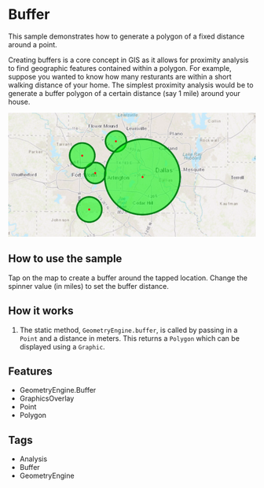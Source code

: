 <h1>Buffer</h1>

<p>This sample demonstrates how to generate a polygon of a fixed distance around a point.</p>

<p>Creating buffers is a core concept in GIS as it allows for proximity analysis to find geographic features contained 
within a polygon. For example, suppose you wanted to know how many resturants are within a short walking distance of
 your home. The simplest proximity analysis would be to generate a buffer polygon of a certain distance 
 (say 1 mile) around your house.</p>

<p><img src="Buffer.png"></p>

<h2>How to use the sample</h2>
<p>Tap on the map to create a buffer around the tapped location. Change the spinner value (in miles) to set the 
buffer distance.</p>

<h2>How it works</h2>
<ol>
<li>The static method, <code>GeometryEngine.buffer</code>, is called by passing in a <code>Point</code> and a distance
 in meters. This returns a <code>Polygon</code> which can be displayed using a <code>Graphic</code>.</li>
</ol>

<h2>Features</h2>
<ul>
<li>GeometryEngine.Buffer</li>
<li>GraphicsOverlay</li>
<li>Point</li>
<li>Polygon</li>
</ul>

<h2>Tags</h2>
<ul>
<li>Analysis</li>
<li>Buffer</li>
<li>GeometryEngine</li>
</ul>
